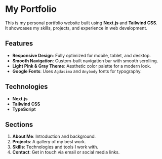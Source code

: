 # My Portfolio

This is my personal portfolio website built using **Next.js** and **Tailwind CSS**. It showcases my skills, projects, and experience in web development.

## Features
- **Responsive Design**: Fully optimized for mobile, tablet, and desktop.
- **Smooth Navigation**: Custom-built navigation bar with smooth scrolling.
- **Light Pink & Gray Theme**: Aesthetic color palette for a modern look.
- **Google Fonts**: Uses `Agdasima` and `Anybody` fonts for typography.

## Technologies
- **Next.js**
- **Tailwind CSS**
- **TypeScript**

## Sections
1. **About Me**: Introduction and background.
2. **Projects**: A gallery of my best work.
3. **Skills**: Technologies and tools I work with.
4. **Contact**: Get in touch via email or social media links.

